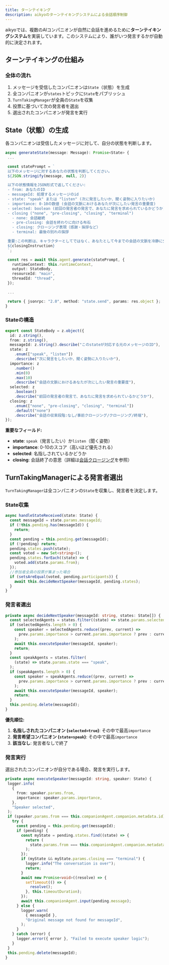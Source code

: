 ```yaml
---
title: ターンテイキング
description: aikyoのターンテイキングシステムによる会話順序制御
---
```


aikyoでは、複数のAIコンパニオンが自然に会話を進めるために**ターンテイキングシステム**を実装しています。このシステムにより、誰がいつ発言するかが自動的に決定されます。

## ターンテイキングの仕組み

### 全体の流れ

1. メッセージを受信したコンパニオンは`State`（状態）を生成
2. 全コンパニオンが`states`トピックに`State`をパブリッシュ
3. `TurnTakingManager`が全員の`State`を収集
4. 投票に基づいて次の発言者を選出
5. 選出されたコンパニオンが発言を実行

## State（状態）の生成

各コンパニオンは受信したメッセージに対して、自分の状態を判断します。

```typescript
async generateState(message: Message): Promise<State> {
 ...

 const statePrompt = `
 以下のメッセージに対するあなたの状態を判断してください。
 ${JSON.stringify(message, null, 2)}

 以下の状態情報をJSON形式で返してください:
 - from: あなたのID
 - messageId: 処理するメッセージのid
 - state: "speak" または "listen" (次に発言したいか、聞く姿勢に入りたいか)
 - importance: 0-10の数値 (会話の文脈におけるあなたが次にしたい発言の重要度)
 - selected: boolean (前回の発言者の発言で、あなたに発言を求められているかどうか)
 - closing ("none", "pre-closing", "closing", "terminal")
   - none: 会話継続
   - pre-closing: 会話を終わりに向ける布石
   - closing: クロージング表現（感謝・挨拶など）
   - terminal: 最後の別れの挨拶

 重要:この判断は、キャラクターとしてではなく、あなたとして今までの会話の文脈を冷静に分析して判断してください。
 ${closingInstruction}
 `;

 const res = await this.agent.generate(statePrompt, {
   runtimeContext: this.runtimeContext,
   output: StateBody,
   resourceId: "main",
   threadId: "thread",
 });

 ...

 return { jsonrpc: "2.0", method: "state.send", params: res.object };
}
```

### Stateの構造

```typescript
export const StateBody = z.object({
  id: z.string(),
  from: z.string(),
  messageId: z.string().describe("このstateが対応する元のメッセージのID"),
  state: z
    .enum(["speak", "listen"])
    .describe("次に発言をしたいか、聞く姿勢に入りたいか"),
  importance: z
    .number()
    .min(0)
    .max(10)
    .describe("会話の文脈におけるあなたが次にしたい発言の重要度"),
  selected: z
    .boolean()
    .describe("前回の発言者の発言で、あなたに発言を求められているかどうか"),
  closing: z
    .enum(["none", "pre-closing", "closing", "terminal"])
    .default("none")
    .describe("会話の収束段階:なし/事前クロージング/クロージング/終端"),
});
```

**重要なフィールド:**

- **state**: `speak`（発言したい）か`listen`（聞く姿勢）
- **importance**: 0-10のスコア（高いほど優先される）
- **selected**: 名指しされているかどうか
- **closing**: 会話終了の意思（詳細は[会話クロージング](./closing)を参照）

## TurnTakingManagerによる発言者選出

`TurnTakingManager`は全コンパニオンの`State`を収集し、発言者を決定します。

### State収集

```typescript
async handleStateReceived(state: State) {
  const messageId = state.params.messageId;
  if (!this.pending.has(messageId)) {
    return;
  }
  const pending = this.pending.get(messageId);
  if (!pending) return;
  pending.states.push(state);
  const voted = new Set<string>();
  pending.states.forEach((state) => {
    voted.add(state.params.from);
  });
  //参加者全員の投票が集まった場合
  if (setsAreEqual(voted, pending.participants)) {
    await this.decideNextSpeaker(messageId, pending.states);
  }
}
```

### 発言者選出

```typescript
private async decideNextSpeaker(messageId: string, states: State[]) {
  const selectedAgents = states.filter((state) => state.params.selected);
  if (selectedAgents.length > 0) {
    const speaker = selectedAgents.reduce((prev, current) =>
      prev.params.importance > current.params.importance ? prev : current,
    );
    await this.executeSpeaker(messageId, speaker);
    return;
  }
  const speakAgents = states.filter(
    (state) => state.params.state === "speak",
  );
  if (speakAgents.length > 0) {
    const speaker = speakAgents.reduce((prev, current) =>
      prev.params.importance > current.params.importance ? prev : current,
    );
    await this.executeSpeaker(messageId, speaker);
    return;
  }
  this.pending.delete(messageId);
}
```

**優先順位:**

1. **名指しされたコンパニオン (`selected=true`)**: その中で最高`importance`
2. **発言希望コンパニオン (`state=speak`)**: その中で最高`importance`
3. **該当なし**: 発言者なしで終了

### 発言実行

選出されたコンパニオンが自分である場合、発言を実行します。

```typescript
private async executeSpeaker(messageId: string, speaker: State) {
 logger.info(
   {
     from: speaker.params.from,
     importance: speaker.params.importance,
   },
   "Speaker selected",
 );
 if (speaker.params.from === this.companionAgent.companion.metadata.id) {
   try {
     const pending = this.pending.get(messageId);
     if (pending) {
       const myState = pending.states.find((state) => {
         return (
           state.params.from === this.companionAgent.companion.metadata.id
         );
       });
       if (myState && myState.params.closing === "terminal") {
         logger.info("The conversation is over");
         return;
       }
       await new Promise<void>((resolve) => {
         setTimeout(() => {
           resolve();
         }, this.timeoutDuration);
       });
       await this.companionAgent.input(pending.message);
     } else {
       logger.warn(
         { messageId },
         "Original message not found for messageId",
       );
     }
   } catch (error) {
     logger.error({ error }, "Failed to execute speaker logic");
   }
 }
 this.pending.delete(messageId);
}
```

